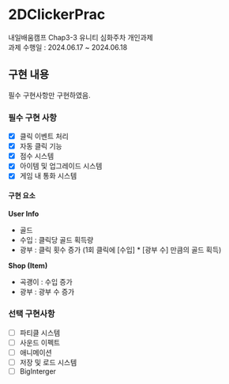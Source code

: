 # 2DClickerPrac
 내일배움캠프 Chap3-3 유니티 심화주차 개인과제  
 과제 수행일 : 2024.06.17 ~ 2024.06.18   

     
 ## 구현 내용  
 필수 구현사항만 구현하였음.  
    
### 필수 구현 사항
- [x]  클릭 이벤트 처리
- [x]  자동 클릭 기능
- [x]  점수 시스템
- [x]  아이템 및 업그레이드 시스템
- [x]  게임 내 통화 시스템
    
#### 구현 요소
**User Info**
- 골드
- 수입 : 클릭당 골드 획득량
- 광부 : 클릭 횟수 증가 (1회 클릭에 [수입] * [광부 수] 만큼의 골드 획득)

**Shop (Item)**
- 곡괭이 : 수입 증가
- 광부 : 광부 수 증가


      
### 선택 구현사항
- [ ]  파티클 시스템
- [ ]  사운드 이펙트
- [ ]  애니메이션
- [ ]  저장 및 로드 시스템
- [ ]  BigInterger
